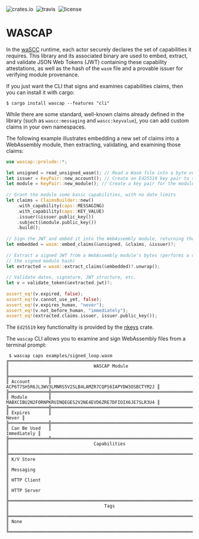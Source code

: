 ![crates.io](https://img.shields.io/crates/v/wascap.svg)&nbsp;
![travis](https://travis-ci.org/wascc/wascap.svg?branch=master)&nbsp;
![license](https://img.shields.io/crates/l/wascap.svg)

# WASCAP

In the [waSCC](https://wasc.dev) runtime, each actor securely declares the set of capabilities it requires. This library and its associated binary are used to embed, extract, and validate JSON Web Tokens (JWT) containing these capability attestations, as well as the hash of the `wasm` file and a provable issuer for verifying module provenance.

If you just want the CLI that signs and examines capabilities claims, then you can install it with cargo:
```
$ cargo install wascap --features "cli"
```

While there are some standard, well-known claims already defined in the library (such as `wascc:messaging` and `wascc:keyvalue`), you can add custom claims in your own namespaces.
 
The following example illustrates embedding a new set of claims into a WebAssembly module, then extracting, validating, and examining those claims:

```rust
use wascap::prelude::*;
 
let unsigned = read_unsigned_wasm(); // Read a Wasm file into a byte vector
let issuer = KeyPair::new_account(); // Create an Ed25519 key pair to sign the module
let module = KeyPair::new_module(); // Create a key pair for the module itself
 
// Grant the module some basic capabilities, with no date limits
let claims = ClaimsBuilder::new()
    .with_capability(caps::MESSAGING)
    .with_capability(caps::KEY_VALUE)
    .issuer(&issuer.public_key())
    .subject(&module.public_key())
    .build();
 
// Sign the JWT and embed it into the WebAssembly module, returning the signed bytes
let embedded = wasm::embed_claims(&unsigned, &claims, &issuer)?;
 
// Extract a signed JWT from a WebAssembly module's bytes (performs a check on
// the signed module hash)
let extracted = wasm::extract_claims(&embedded)?.unwrap();
 
// Validate dates, signature, JWT structure, etc.
let v = validate_token(&extracted.jwt)?;
 
assert_eq!(v.expired, false);
assert_eq!(v.cannot_use_yet, false);
assert_eq!(v.expires_human, "never");
assert_eq!(v.not_before_human, "immediately");
assert_eq!(extracted.claims.issuer, issuer.public_key());
```
 
The `Ed25519` key functionality is provided by the [nkeys](https://docs.rs/nkeys) crate.

The `wascap` CLI allows you to examine and sign WebAssembly files from a terminal prompt:

```terminal
 $ wascap caps examples/signed_loop.wasm 
╔════════════════════════════════════════════════════════════════════════════╗
║                                WASCAP Module                               ║
╠═══════════════╦════════════════════════════════════════════════════════════╣
║ Account       ║   ACP6T7SH5R6JL3WV3LMNRS5V2SLB4LAMZR7CQPS6IAPYDW3OSBCTYM2J ║
╠═══════════════╬════════════════════════════════════════════════════════════╣
║ Module        ║   MABXCIBU2N2FORNPKRUINQEGES2V2NE4EVD6ZRE7DFIOIX6JE7SLR3U4 ║
╠═══════════════╬════════════════════════════════════════════════════════════╣
║ Expires       ║                                                      Never ║
╠═══════════════╬════════════════════════════════════════════════════════════╣
║ Can Be Used   ║                                                Immediately ║
╠═══════════════╩════════════════════════════════════════════════════════════╣
║                                Capabilities                                ║
╠════════════════════════════════════════════════════════════════════════════╣
║ K/V Store                                                                  ║
║ Messaging                                                                  ║
║ HTTP Client                                                                ║
║ HTTP Server                                                                ║
╠════════════════════════════════════════════════════════════════════════════╣
║                                    Tags                                    ║
╠════════════════════════════════════════════════════════════════════════════╣
║ None                                                                       ║
╚════════════════════════════════════════════════════════════════════════════╝
```
